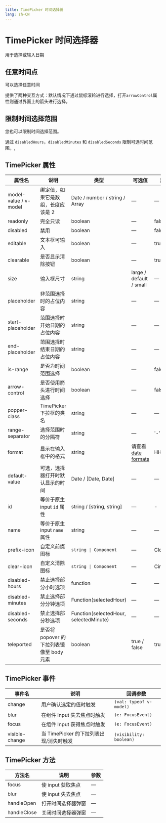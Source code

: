 ```yaml
---
title: TimePicker 时间选择器
lang: zh-CN
---
```


# TimePicker 时间选择器

用于选择或输入日期

## 任意时间点

可以选择任意时间

提供了两种交互方式：默认情况下通过鼠标滚轮进行选择，打开`arrowControl`属性则通过界面上的箭头进行选择。

<code src="./basic.tsx"></code>

## 限制时间选择范围

您也可以限制时间选择范围。

通过 `disabledHours`，`disabledMinutes` 和 `disabledSeconds` 限制可选时间范围。,

<code src="./basic-range.tsx"></code>

<!-- ## 任意时间范围

可选择任意的时间范围

添加`isRange`属性即可选择时间范围。 同样支持 `arrowControl` 属性。

<code src="./range.tsx"></code> -->

## TimePicker 属性

| 属性名                | 说明                                      | 类型                                   | 可选值                                                           | 默认值      |
| --------------------- | ----------------------------------------- | -------------------------------------- | ---------------------------------------------------------------- | ----------- |
| model-value / v-model | 绑定值，如果它是数组，长度应该是 2        | Date / number / string / Array         | —                                                                | —           |
| readonly              | 完全只读                                  | boolean                                | —                                                                | false       |
| disabled              | 禁用                                      | boolean                                | —                                                                | false       |
| editable              | 文本框可输入                              | boolean                                | —                                                                | true        |
| clearable             | 是否显示清除按钮                          | boolean                                | —                                                                | true        |
| size                  | 输入框尺寸                                | string                                 | large / default / small                                          | —           |
| placeholder           | 非范围选择时的占位内容                    | string                                 | —                                                                | —           |
| start-placeholder     | 范围选择时开始日期的占位内容              | string                                 | —                                                                | —           |
| end-placeholder       | 范围选择时结束日期的占位内容              | string                                 | —                                                                | —           |
| is-range              | 是否为时间范围选择                        | boolean                                | —                                                                | false       |
| arrow-control         | 是否使用箭头进行时间选择                  | boolean                                | —                                                                | false       |
| popper-class          | TimePicker 下拉框的类名                   | string                                 | —                                                                | —           |
| range-separator       | 选择范围时的分隔符                        | string                                 | —                                                                | '-'         |
| format                | 显示在输入框中的格式                      | string                                 | 请查看 [date formats](/en-US/component/date-picker#date-formats) | HH:mm:ss    |
| default-value         | 可选，选择器打开时默认显示的时间          | Date / [Date, Date]                    | —                                                                | —           |
| id                    | 等价于原生 input `id` 属性                | string / [string, string]              | —                                                                | -           |
| name                  | 等价于原生 input `name` 属性              | string                                 | —                                                                | —           |
| prefix-icon           | 自定义前缀图标                            | `string \| Component`                  | —                                                                | Clock       |
| clear-icon            | 自定义清除图标                            | `string \| Component`                  | —                                                                | CircleClose |
| disabled-hours        | 禁止选择部分小时选项                      | function                               | —                                                                | —           |
| disabled-minutes      | 禁止选择部分分钟选项                      | Function(selectedHour)                 | —                                                                | —           |
| disabled-seconds      | 禁止选择部分秒选项                        | Function(selectedHour, selectedMinute) | —                                                                | —           |
| teleported            | 是否将 popover 的下拉列表镜像至 body 元素 | boolean                                | true / false                                                     | true        |

## TimePicker 事件

| 事件名         | 说明                                    | 回调参数                |
| -------------- | --------------------------------------- | ----------------------- |
| change         | 用户确认选定的值时触发                  | `(val: typeof v-model)` |
| blur           | 在组件 Input 失去焦点时触发             | `(e: FocusEvent)`       |
| focus          | 在组件 Input 获得焦点时触发             | `(e: FocusEvent)`       |
| visible-change | 当 TimePicker 的下拉列表出现/消失时触发 | `(visibility: boolean)` |

## TimePicker 方法

| 方法名      | 说明               | 参数 |
| ----------- | ------------------ | ---- |
| focus       | 使 input 获取焦点  | —    |
| blur        | 使 input 失去焦点  | —    |
| handleOpen  | 打开时间选择器弹窗 | —    |
| handleClose | 关闭时间选择器弹窗 | —    |
